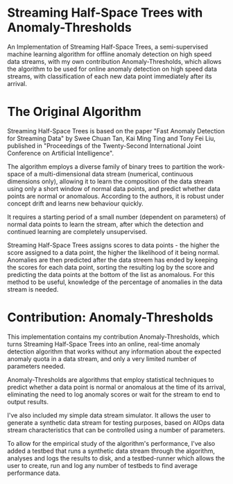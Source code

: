 # Streaming Half-Space Trees with Anomaly-Thresholds
An Implementation of Streaming Half-Space Trees, a semi-supervised machine learning algorithm for offline anomaly detection on high speed data streams, with my own contribution Anomaly-Thresholds, which allows the algorithm to be used for online anomaly detection on high speed data streams, with classification of each new data point immediately after its arrival.

# The Original Algorithm

Streaming Half-Space Trees is based on the paper "Fast Anomaly Detection for Streaming Data" by Swee Chuan Tan, Kai Ming Ting and Tony Fei Liu, published in "Proceedings of the Twenty-Second International Joint Conference on Artificial Intelligence". 

The algorithm employs a diverse family of binary trees to partition the work-space of a multi-dimensional data stream (numerical, continuous dimensions only), allowing it to learn the composition of the data stream using only a short window of normal data points, and predict whether data points are normal or anomalous. According to the authors, it is robust under concept drift and learns new behaviour quickly.

It requires a starting period of a small number (dependent on parameters) of normal data points to learn the stream, after which the detection and continued learning are completely unsupervised. 

Streaming Half-Space Trees assigns scores to data points - the higher the score assigned to a data point, the higher the likelihood of it being normal. Anomalies are then predicted after the data streem has ended by keeping the scores for each data point, sorting the resulting log by the score and predicting the data points at the bottom of the list as anomalous. For this method to be useful, knowledge of the percentage of anomalies in the data stream is needed.

# Contribution: Anomaly-Thresholds
This implementation contains my contribution Anomaly-Thresholds, which turns Streaming Half-Space Trees into an online, real-time anomaly detection algorithm that works without any information about the expected anomaly quota in a data stream, and only a very limited number of parameters needed.

Anomaly-Thresholds are algorithms that employ statistical techniques to predict whether a data point is normal or anomalous at the time of its arrival, eliminating the need to log anomaly scores or wait for the stream to end to output results.

I've also included my simple data stream simulator. It allows the user to generate a synthetic data stream for testing purposes, based on AIOps data stream characteristics that can be controlled using a number of parameters.

To allow for the empirical study of the algorithm's performance, I've also added a testbed that runs a synthetic data stream through the algorithm, analyses and logs the results to disk, and a testbed-runner which allows the user to create, run and log any number of testbeds to find average performance data. 
